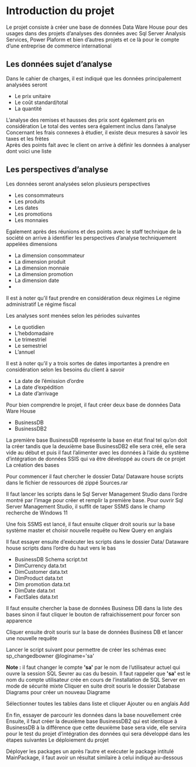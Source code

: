 # Introduction du projet 
Le projet consiste à créer une base de données Data Ware House pour des usages dans des projets d’analyses des données avec Sql Server Analysis Services, Power Plaform et bien d’autres projets et ce là pour le compte d’une entreprise de commerce international 

## Les données sujet d’analyse

Dans le cahier de charges, il est indiqué que les données principalement analysées seront 
* Le prix unitaire
* Le coût standard/total
* La quantité 

L’analyse des remises et hausses des prix sont également pris en considération 
Le total des ventes sera également inclus dans l’analyse
Concernant les frais connexes à étudier, il existe deux mesures à savoir les taxes et les frètes  
Après des points fait avec le client on arrive à définir les données à analyser dont voici une liste

 

## Les perspectives d’analyse
Les données seront analysées selon plusieurs perspectives 
* Les consommateurs
* Les produits
* Les dates
* Les promotions
* Les monnaies

Egalement après des réunions et des points avec le staff technique de la société on arrive à identifier les perspectives d’analyse techniquement appelées dimensions 
* La dimension consommateur
* La dimension produit
* La dimension monnaie
* La dimension promotion
* La dimension date
* 
Il est à noter qu’il faut prendre en considération deux régimes 
Le régime administratif
Le régime fiscal

Les analyses sont menées selon les périodes suivantes
* Le quotidien
* L’hebdomadaire
* Le trimestriel
* Le semestriel
* L’annuel
 
 

Il est à noter qu’il y a trois sortes de dates importantes à prendre en considération selon les besoins du client à savoir 
* La date de l’émission d’ordre
* La date d’expédition
* La date d’arrivage



Pour bien comprendre le projet, il faut créer deux base de données Data Ware House
* BusinessDB
* BusinessDB2 

La première base BusinessDB représente la base en état final tel qu’on doit la créer tandis que la deuxième base BusinessDB2 elle sera créé, elle sera vide au début et puis il faut l’alimenter avec les données à l’aide du système d’intégration de données SSIS qui va être développé au cours de ce projet 
La création des bases 

Pour commencer il faut chercher le dossier Data/ Dataware house scripts dans le fichier de ressources dé zippé Sources.rar 
 
Il faut lancer les scripts dans le Sql Server Management Studio dans l’ordre montré par l’image pour créer et remplir la première base. Pour ouvrir Sql Server Management Studio, il suffit de taper SSMS dans le champ recherche de Windows 11 
 	 

Une fois SSMS est lancé, il faut ensuite cliquer droit souris sur la base système master et choisir nouvelle requête ou New Query en anglais 
 
Il faut essayer ensuite d’exécuter les scripts dans le dossier Data/ Dataware house scripts dans l’ordre du haut vers le bas

* BusinessDB Schema script.txt
* DimCurrency data.txt
* DimCustomer data.txt
* DimProduct data.txt
* Dim promotion data.txt
* DimDate data.txt
* FactSales data.txt

Il faut ensuite chercher la base de données Business DB dans la liste des bases sinon il faut cliquer le bouton de rafraichissement pour forcer son apparence 
 
Cliquer ensuite droit souris sur la base de données Business DB et lancer une nouvelle requête
 
Lancer le script suivant pour permettre de créer les schémas 
exec sp_changedbowner @loginame='sa'

**Note :** il faut changer le compte **'sa'** par le nom de l’utilisateur actuel qui ouvre la session SQL Sevrer au cas du besoin. Il faut rappeler que  **'sa'** est le nom du compte utilisateur crée en cours de l’installation de SQL Server en mode de sécurité mixte
Cliquer en suite droit souris le dossier Database Diagrams pour créer un nouveau Diagrame
 
Sélectionner toutes les tables dans liste et cliquer Ajouter ou en anglais Add
 

En fin, essayer de parcourir les données dans la base nouvellement crée
Ensuite, il faut créer la deuxième base BusinessDB2 qui est identique à BusinessDB à la différence que cette deuxième base sera vide, elle servira pour le test du projet d’intégration des données qui sera développé dans les étapes suivantes
 Le déploiement du projet 

Déployer les packages un après l’autre et exécuter le package intitulé MainPackage, il faut avoir un résultat similaire à celui indiqué au-dessous
 



